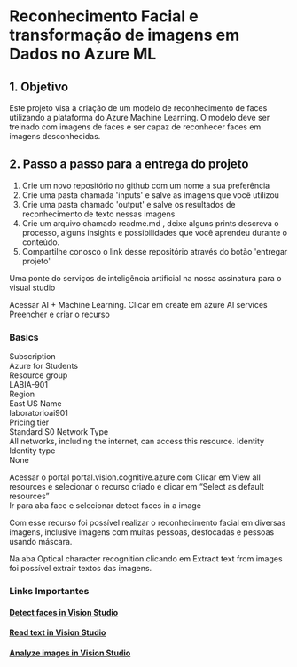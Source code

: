 # Reconhecimento Facial e transformação de imagens em Dados no Azure ML

## 1. Objetivo
Este projeto visa a criação de um modelo de reconhecimento de faces utilizando a plataforma do Azure Machine Learning. O modelo deve ser treinado com imagens de faces e ser capaz de reconhecer faces em imagens desconhecidas.
## 2. Passo a passo para a entrega do projeto  
1. Crie um novo repositório no github com um nome a sua preferência
2. Crie uma pasta chamada 'inputs' e salve as imagens que você utilizou
3. Crie uma pasta chamado 'output' e salve os resultados de reconhecimento de texto nessas imagens
4. Crie um arquivo chamado readme.md , deixe alguns prints descreva o processo, alguns insights e possibilidades que você aprendeu durante o conteúdo.
5. Compartilhe conosco o link desse repositório através do botão 'entregar projeto'

Uma ponte do serviços de inteligência artificial na nossa assinatura para o visual studio

Acessar AI + Machine Learning. Clicar em create em azure AI services    
Preencher e criar o recurso 
### Basics
Subscription    
Azure for Students  
Resource group  
LABIA-901   
Region  
East US 
Name    
laboratorioai901    
Pricing tier    
Standard S0 
Network 
Type    
All networks, including the internet, can access this resource.
Identity    
Identity type   
None



Acessar o portal portal.vision.cognitive.azure.com
Clicar em  View all resources e selecionar o recurso criado e clicar em “Select as default resources”   
Ir para aba face e selecionar detect faces in a image


Com esse recurso foi possível realizar o reconhecimento facial em diversas imagens, inclusive imagens com muitas pessoas, desfocadas e pessoas usando máscara.

Na aba Optical character recognition clicando em Extract text from images foi possível extrair textos das imagens.

### Links Importantes   
#### [Detect faces in Vision Studio](https://microsoftlearning.github.io/mslearn-ai-fundamentals/Instructions/Labs/04-face.html) 
#### [Read text in Vision Studio](https://microsoftlearning.github.io/mslearn-ai-fundamentals/Instructions/Labs/05-read.html)
#### [Analyze images in Vision Studio]( https://microsoftlearning.github.io/mslearn-ai-fundamentals/Instructions/Labs/06-analyze.html)
